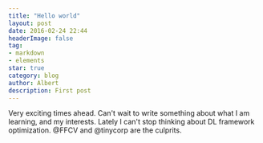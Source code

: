 ```yaml
---
title: "Hello world"
layout: post
date: 2016-02-24 22:44
headerImage: false
tag:
- markdown
- elements
star: true
category: blog
author: Albert
description: First post
---
```


Very exciting times ahead. Can't wait to write something about what I am learning, and my interests. Lately I can't stop thinking about DL framework optimization. @FFCV and @tinycorp are the culprits.